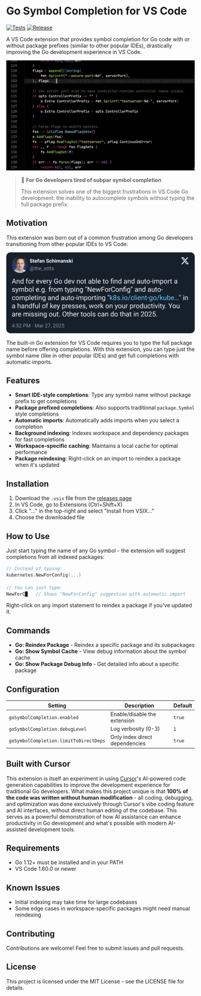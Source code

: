 # Go Symbol Completion for VS Code

[![Tests](https://github.com/sttts/ij-go-symbol-completion/actions/workflows/tests.yml/badge.svg)](https://github.com/sttts/ij-go-symbol-completion/actions/workflows/tests.yml)
[![Release](https://img.shields.io/github/v/release/sttts/ij-go-symbol-completion)](https://github.com/sttts/ij-go-symbol-completion/releases/latest)

A VS Code extension that provides symbol completion for Go code with or without package prefixes (similar to other popular IDEs), drastically improving the Go development experience in VS Code.

![Go Symbol Completion in action](contrib/screencast.gif)

> 🚀 **For Go developers tired of subpar symbol completion**
>
> This extension solves one of the biggest frustrations in VS Code Go development: the inability to autocomplete symbols without typing the full package prefix.

## Motivation

This extension was born out of a common frustration among Go developers transitioning from other popular IDEs to VS Code:

![Twitter motivation](contrib/tweet.png)

The built-in Go extension for VS Code requires you to type the full package name before offering completions. With this extension, you can type just the symbol name (like in other popular IDEs) and get full completions with automatic imports.

## Features

- **Smart IDE-style completions**: Type any symbol name without package prefix to get completions
- **Package prefixed completions**: Also supports traditional `package.Symbol` style completions
- **Automatic imports**: Automatically adds imports when you select a completion
- **Background indexing**: Indexes workspace and dependency packages for fast completions
- **Workspace-specific caching**: Maintains a local cache for optimal performance
- **Package reindexing**: Right-click on an import to reindex a package when it's updated

## Installation

1. Download the `.vsix` file from the [releases page](https://github.com/yourusername/ij-go-symbol-completion/releases)
2. In VS Code, go to Extensions (Ctrl+Shift+X)
3. Click "..." in the top-right and select "Install from VSIX..."
4. Choose the downloaded file

## How to Use

Just start typing the name of any Go symbol - the extension will suggest completions from all indexed packages:

```go
// Instead of typing:
kubernetes.NewForConfig(...)

// You can just type:
NewForC█   // Shows "NewForConfig" suggestion with automatic import
```

Right-click on any import statement to reindex a package if you've updated it.

## Commands

- **Go: Reindex Package** - Reindex a specific package and its subpackages
- **Go: Show Symbol Cache** - View debug information about the symbol cache
- **Go: Show Package Debug Info** - Get detailed info about a specific package

## Configuration

| Setting | Description | Default |
|---------|-------------|---------|
| `goSymbolCompletion.enabled` | Enable/disable the extension | `true` |
| `goSymbolCompletion.debugLevel` | Log verbosity (0-3) | `1` |
| `goSymbolCompletion.limitToDirectDeps` | Only index direct dependencies | `true` |

## Built with Cursor

This extension is itself an experiment in using [Cursor](https://cursor.sh)'s AI-powered code generation capabilities to improve the development experience for traditional Go developers. What makes this project unique is that **100% of the code was written without human modification** - all coding, debugging, and optimization was done exclusively through Cursor's vibe coding feature and AI interfaces, without direct human editing of the codebase. This serves as a powerful demonstration of how AI assistance can enhance productivity in Go development and what's possible with modern AI-assisted development tools.

## Requirements

- Go 1.12+ must be installed and in your PATH
- VS Code 1.60.0 or newer

## Known Issues

- Initial indexing may take time for large codebases
- Some edge cases in workspace-specific packages might need manual reindexing

## Contributing

Contributions are welcome! Feel free to submit issues and pull requests.

## License

This project is licensed under the MIT License - see the LICENSE file for details. 